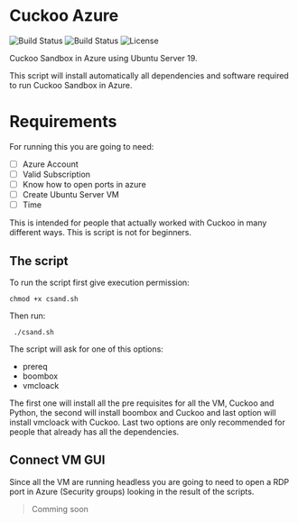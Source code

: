 # Cuckoo Azure
![Build Status](https://img.shields.io/github/forks/gussj/cuckooazure.svg)
![Build Status](https://img.shields.io/github/stars/gussj/cuckooazure.svg)
![License](https://img.shields.io/github/license/gussj/cuckooazure.svg)

Cuckoo Sandbox in Azure using Ubuntu Server 19.

This script will install automatically all dependencies and software required  to run Cuckoo Sandbox in Azure.

# Requirements

For running this you are going to need:

 - [ ] Azure Account
 - [ ] Valid Subscription
 - [ ] Know how to open ports in azure
 - [ ] Create Ubuntu Server VM
 - [ ] Time

This is intended for people that actually worked with Cuckoo in many different ways. This is script is not for beginners.

## The script

To run the script first give execution permission:

    chmod +x csand.sh
 Then run:

     ./csand.sh

The script will ask for one of this options:
- prereq
- boombox
- vmcloack

The first one will install all the pre requisites for all the VM, Cuckoo and Python, the second will install boombox and Cuckoo and last option will install vmcloack with Cuckoo. Last two options are only recommended for people that already has all the dependencies.

## Connect VM GUI

Since all the VM are running headless you are going to need to open a RDP port in Azure (Security groups) looking in the result of the scripts.

> Comming soon
